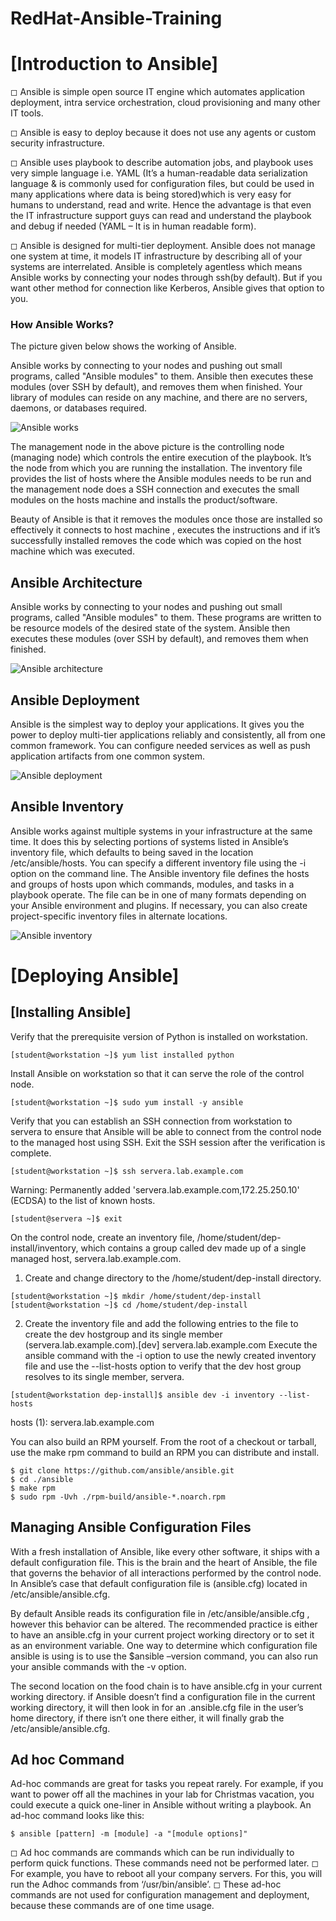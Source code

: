# RedHat-Ansible-Training

# [Introduction to Ansible]

◻ Ansible is simple open source IT engine which automates application deployment, intra service orchestration, cloud provisioning and many other IT tools.

◻ Ansible is easy to deploy because it does not use any agents or custom security infrastructure.

◻ Ansible uses playbook to describe automation jobs, and playbook uses very simple language i.e. YAML (It’s a human-readable data serialization language & is commonly used for configuration files, but could be used in many applications where data is being stored)which is very easy for humans to understand, read and write. Hence the advantage is that even the IT infrastructure support guys can read and understand the playbook and debug if needed (YAML – It is in human readable form).

◻ Ansible is designed for multi-tier deployment. Ansible does not manage one system at time, it models IT infrastructure by describing all of your systems are interrelated. Ansible is completely agentless which means Ansible works by connecting your nodes through ssh(by default). But if you want other method for connection like Kerberos, Ansible gives that option to you.

### How Ansible Works?
The picture given below shows the working of Ansible.

Ansible works by connecting to your nodes and pushing out small programs, called "Ansible modules" to them. Ansible then executes these modules (over SSH by default), and removes them when finished. Your library of modules can reside on any machine, and there are no servers, daemons, or databases required.

![Ansible works](https://github.com/srabhayraj/RedHat-Ansible-Training/blob/master/metadata/images/ansible_works.jpg)

The management node in the above picture is the controlling node (managing node) which controls the entire execution of the playbook. It’s the node from which you are running the installation. The inventory file provides the list of hosts where the Ansible modules needs to be run and the management node does a SSH connection and executes the small modules on the hosts machine and installs the product/software.

Beauty of Ansible is that it removes the modules once those are installed so effectively it connects to host machine , executes the instructions and if it’s successfully installed removes the code which was copied on the host machine which was executed.


## Ansible Architecture

Ansible works by connecting to your nodes and pushing out small programs, called "Ansible modules" to them. These programs are written to be resource models of the desired state of the system. Ansible then executes these modules (over SSH by default), and removes them when finished.

![Ansible architecture](https://github.com/srabhayraj/RedHat-Ansible-Training/blob/master/metadata/images/ansible-architecture.png)


## Ansible Deployment

Ansible is the simplest way to deploy your applications. It gives you the power to deploy multi-tier applications reliably and consistently, all from one common framework. You can configure needed services as well as push application artifacts from one common system.

![Ansible deployment](https://github.com/srabhayraj/RedHat-Ansible-Training/blob/master/metadata/images/ansible-deployment.jpg)


## Ansible Inventory

Ansible works against multiple systems in your infrastructure at the same time. It does this by selecting portions of systems listed in Ansible’s inventory file, which defaults to being saved in the location /etc/ansible/hosts. You can specify a different inventory file using the -i <path> option on the command line.
The Ansible inventory file defines the hosts and groups of hosts upon which commands, modules, and tasks in a playbook operate. The file can be in one of many formats depending on your Ansible environment and plugins. If necessary, you can also create project-specific inventory files in alternate locations.

![Ansible inventory](https://github.com/srabhayraj/RedHat-Ansible-Training/blob/master/metadata/images/ansible-inventory.jpg)


# [Deploying Ansible]

## [Installing Ansible]

Verify that the prerequisite version of Python is installed on workstation.
```
[student@workstation ~]$ yum list installed python
```
 Install Ansible on workstation so that it can serve the role of the control node.
 ```
[student@workstation ~]$ sudo yum install -y ansible
```
Verify that you can establish an SSH connection from workstation to servera to ensure that Ansible will be able to connect from the control node to the managed host using SSH.
Exit the SSH session after the verification is complete.
```
[student@workstation ~]$ ssh servera.lab.example.com
```
Warning: Permanently added 'servera.lab.example.com,172.25.250.10' (ECDSA) to the
list of known hosts.
```
[student@servera ~]$ exit
```
On the control node, create an inventory file, /home/student/dep-install/inventory, which contains a group called dev made up of a single managed host, servera.lab.example.com.
  1. Create and change directory to the /home/student/dep-install directory.
```
[student@workstation ~]$ mkdir /home/student/dep-install
[student@workstation ~]$ cd /home/student/dep-install
```
  2. Create the inventory file and add the following entries to the file to create the dev hostgroup and its single member (servera.lab.example.com).[dev] servera.lab.example.com
Execute the ansible command with the -i option to use the newly created inventory file and use the --list-hosts option to verify that the dev host group resolves to its single member, servera.
```
[student@workstation dep-install]$ ansible dev -i inventory --list-hosts
```
hosts (1):
servera.lab.example.com

You can also build an RPM yourself. From the root of a checkout or tarball, use the make rpm command to build an RPM you can distribute and install.

```
$ git clone https://github.com/ansible/ansible.git
$ cd ./ansible
$ make rpm
$ sudo rpm -Uvh ./rpm-build/ansible-*.noarch.rpm
```

## Managing Ansible Configuration Files

With a fresh installation of Ansible, like every other software, it ships with a default configuration file. This is the brain and the heart of Ansible, the file that governs the behavior of all interactions performed by the control node. In Ansible’s case that default configuration file is (ansible.cfg) located in /etc/ansible/ansible.cfg. 

By default Ansible reads its configuration file in /etc/ansible/ansible.cfg , however this behavior can be altered. The recommended practice is either to have an ansible.cfg in your current project working directory or to set it as an environment variable. One way to determine which configuration file ansible is using is to use the $ansible –version command, you can also run your ansible commands with the -v option.

The second location on the food chain is to have ansible.cfg in your current working directory. if Ansible doesn’t find a configuration file in the current working directory, it will then look in for an .ansible.cfg file in the user’s home directory, if there isn’t one there either, it will finally grab the /etc/ansible/ansible.cfg.

## Ad hoc Command

Ad-hoc commands are great for tasks you repeat rarely. For example, if you want to power off all the machines in your lab for Christmas vacation, you could execute a quick one-liner in Ansible without writing a playbook. An ad-hoc command looks like this:
```
$ ansible [pattern] -m [module] -a "[module options]"
```

◻ Ad hoc commands are commands which can be run individually to perform quick functions. These commands need not be performed later.
◻ For example, you have to reboot all your company servers. For this, you will run the Adhoc commands from ‘/usr/bin/ansible’.
◻ These ad-hoc commands are not used for configuration management and deployment, because these commands are of one time usage.
